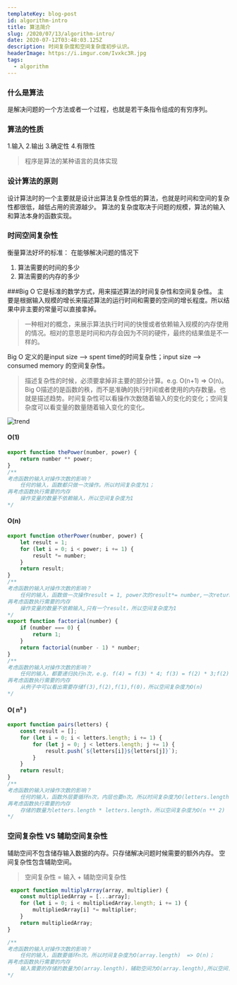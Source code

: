 ```yaml
---
templateKey: blog-post
id: algorithm-intro
title: 算法简介
slug: /2020/07/13/algorithm-intro/
date: 2020-07-12T03:48:03.125Z
description: 时间复杂度和空间复杂度初步认识。
headerImage: https://i.imgur.com/Ivxkc3R.jpg
tags:
  - algorithm
---
```

### 什么是算法
是解决问题的一个方法或者一个过程，也就是若干条指令组成的有穷序列。
### 算法的性质
1.输入
2.输出
3.确定性
4.有限性
> 程序是算法的某种语言的具体实现
### 设计算法的原则
设计算法时的一个主要就是设计出算法复杂性低的算法，也就是时间和空间的复杂性都很低，越低占用的资源越少。
算法的复杂度取决于问题的规模，算法的输入和算法本身的函数实现。
### 时间空间复杂性
衡量算法好坏的标准：
在能够解决问题的情况下
1. 算法需要的时间的多少
2. 算法需要的内存的多少

###Big O
它是标准的数学方式，用来描述算法的时间复杂性和空间复杂性。
主要是根据输入规模的增长来描述算法的运行时间和需要的空间的增长程度。所以结果中非主要的常量可以直接拿掉。
> 一种相对的概念，来展示算法执行时间的快慢或者依赖输入规模的内存使用的情况。相对的意思是时间和内存会因为不同的硬件，最终的结果值是不一样的。

Big  O 定义的是input  size --> spent time的时间复杂性；input size --> consumed memory 的空间复杂性。
> 描述复杂性的时候，必须要拿掉非主要的部分计算。e.g. O(n+1) => O(n)。Big O描述的是函数的秩，而不是准确的执行时间或者使用的内存数量。也就是描述趋势。时间复杂性可以看操作次数随着输入的变化的变化；空间复杂度可以看变量的数量随着输入变化的变化。

![trend](https://i.imgur.com/n1zzzfV.png 'func')

#### O(1)
``` javascript
export function thePower(number, power) {
	return number ** power;
}
/**
考虑函数的输入对操作次数的影响？
	任何的输入，函数都只做一次操作。所以时间复杂度为1；
再考虑函数执行需要的内存
	操作变量的数量不依赖输入，所以空间复杂度为1
*/
```
#### O(n)
``` javascript
export function otherPower(number, power) { 
	let result = 1;
	for (let i = 0; i < power; i += 1) {
		result *= number;
	}
	return result;
}
/**
考虑函数的输入对操作次数的影响？
	任何的输入，函数做一次操作result = 1, power次的result*= number,一次return result。所以时间复杂度为O(1) + O(power) + O(1) =>O(power) => O(n)；
再考虑函数执行需要的内存
	操作变量的数量不依赖输入,只有一个result，所以空间复杂度为1
*/
export function factorial(number) {
	if (number === 0) {
		return 1;
	}
	return factorial(number - 1) * number;
}
/**
考虑函数的输入对操作次数的影响？
	任何的输入，都要递归执行n次，e.g. f(4) = f(3) * 4; f(3) = f(2) * 3;f(2) = f(1)*2; f(1) = f(0)*1;f(0)=1;。所以时间复杂度为O(1) + O(n)  => O(n)；
再考虑函数执行需要的内存
	从例子中可以看出需要存储f(3),f(2),f(1),f(0)，所以空间复杂度为O(n)
*/
```
#### O( n&sup2; )
``` javascript
export function pairs(letters) { 
	const result = [];
	for (let i = 0; i < letters.length; i += 1) { 
		for (let j = 0; j < letters.length; j += 1) {
			result.push(`${letters[i]}${letters[j]}`); 
		} 
	} 
	return result; 
}
/**
考虑函数的输入对操作次数的影响？
	任何的输入，函数外层要循环n次，内层也要n次。所以时间复杂度为O(letters.length * letters.length) =>O(letters.length**2) => O(n**2)；
再考虑函数执行需要的内存
	存储的数量为letters.length * letters.length，所以空间复杂度为O(n ** 2)
*/
```

### 空间复杂性 VS 辅助空间复杂性
辅助空间不包含储存输入数据的内存。只存储解决问题时候需要的额外内存。
空间复杂性包含辅助空间。
> 空间复杂性 = 输入 + 辅助空间复杂性

``` javascript
 export function multiplyArray(array, multiplier) { 
 	const multipliedArray = [...array]; 
	for (let i = 0; i < multipliedArray.length; i += 1) { 
		multipliedArray[i] *= multiplier; 
	} 
	return multipliedArray;
}

/**
考虑函数的输入对操作次数的影响？
	任何的输入，函数要循环n次。所以时间复杂度为O(array.length)  => O(n)；
再考虑函数执行需要的内存
	输入需要的存储的数量为O(array.length)，辅助空间为O(array.length),所以空间复杂度为O(n * 2) => O(n)
*/
```





